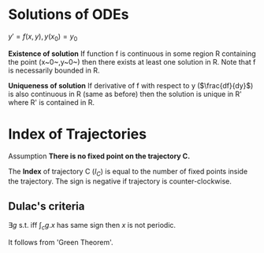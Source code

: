 # Solutions of ODEs

$y' = f(x,y), y(x_0)=y_0$

__Existence of solution__  If function f is continuous in some region R
containing the point (x~0~,y~0~) then there exists at least one  solution in R.
Note that f is necessarily bounded in R.

__Uniqueness of solution__ If derivative of f with respect to y
($\frac{df}{dy}$) is also continuous in R (same as before) then the solution is
unique in R' where R' is contained in R.

# Index of Trajectories

Assumption __There is no fixed point on the trajectory C.__

The __Index__ of trajectory C ($I_C$) is equal to the number of fixed points
inside the trajectory. The sign is negative if trajectory is counter-clockwise.

## Dulac's criteria

$\exists g$ s.t. iff $\int_c g.x$ has same sign then $x$ is not periodic.

It follows from 'Green Theorem'.

